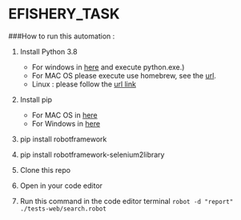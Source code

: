 # EFISHERY_TASK
###How to run this automation :
1. Install Python 3.8 
      * For windows in [here](https://www.python.org/downloads/windows/) and execute python.exe.)
      * For MAC OS please execute use homebrew, see the [url](https://docs.python-guide.org/starting/install3/osx/).
      * Linux : please follow the [url link](https://docs.python-guide.org/starting/install3/linux/)

2. Install pip 
      * For MAC OS in [here](https://www.geeksforgeeks.org/how-to-install-pip-in-macos/)
      * For Windows in [here](https://www.geeksforgeeks.org/how-to-install-pip-on-windows/)

3. pip install robotframework

4. pip install robotframework-selenium2library

5. Clone this repo

6. Open in your code editor

7. Run this command in the code editor terminal `robot -d "report" ./tests-web/search.robot`
